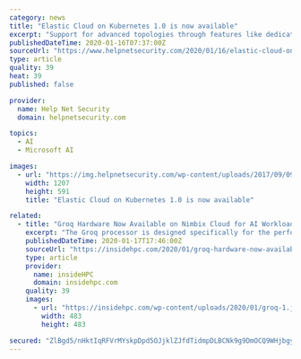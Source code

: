```yaml
---
category: news
title: "Elastic Cloud on Kubernetes 1.0 is now available"
excerpt: "Support for advanced topologies through features like dedicated master and machine learning nodes and hot-warm-cold deployments lets users optimize ... including Google Kubernetes Engine, Red Hat OpenShift, Azure Kubernetes Service, Amazon Kubernetes Service, and vanilla Kubernetes. It’s also super simple to get started."
publishedDateTime: 2020-01-16T07:37:00Z
sourceUrl: "https://www.helpnetsecurity.com/2020/01/16/elastic-cloud-on-kubernetes-1-0/"
type: article
quality: 39
heat: 39
published: false

provider:
  name: Help Net Security
  domain: helpnetsecurity.com

topics:
  - AI
  - Microsoft AI

images:
  - url: "https://img.helpnetsecurity.com/wp-content/uploads/2017/09/09103150/elasticsearch-logo.jpg"
    width: 1207
    height: 591
    title: "Elastic Cloud on Kubernetes 1.0 is now available"

related:
  - title: "Groq Hardware Now Available on Nimbix Cloud for AI Workloads"
    excerpt: "The Groq processor is designed specifically for the performance requirements of computer vision, machine learning and other AI-related workloads, and is the first architecture in the world capable of 1 PetaOp/s performance on a single chip. Nimbix is the ..."
    publishedDateTime: 2020-01-17T17:46:00Z
    sourceUrl: "https://insidehpc.com/2020/01/groq-hardware-now-available-on-nimbix-cloud-for-ai-workloads/"
    type: article
    provider:
      name: insideHPC
      domain: insidehpc.com
    quality: 39
    images:
      - url: "https://insidehpc.com/wp-content/uploads/2020/01/groq-1.jpg"
        width: 483
        height: 483

secured: "ZlBgd5/nHktIqRFVrMYskpDpd5OJjklZJfdTidmpDLBCNk9g9DmOCQ9WHjbgy40u+kSm4StlUwmcPy6cNFeE7QWp+59u8P8bQd7UD5kyjnvaIEAsklLwKRrOoIkIaMu9O8xcJe8BbehHbkJUVzRw1rmg2UFWzqXFymC2rBxlJ6H7dXUnzQSbWSuDm/NYKTRYIxQmkERcUsD1cJJyvyVe2WJ5PCjsDqI38gcOdr6sxrZeKOxEV2bZtEly1o9ShzfYrwTmnHyl/09fknG1kjr82O+l7iUKgxE2wAKSuK4ljiNJ8bs3eO1NO5Xs1iHML/o9Xf/1/9hlL3L+qJCVjMEMGPSzv+8/YgD/qG5qMq/vvHwlAFd+ITVh7gGqw3Tfoq0IFgobbRGajsXdx6mWYGShnPv4hlH8mEIN3icKUrFkgaYo5XwgzBugE4fF8lmAATCDTKarGKQQdj8C2oDTdyUQnA==;rECUEL4BsCaviWFS4b2YjQ=="
---
```


